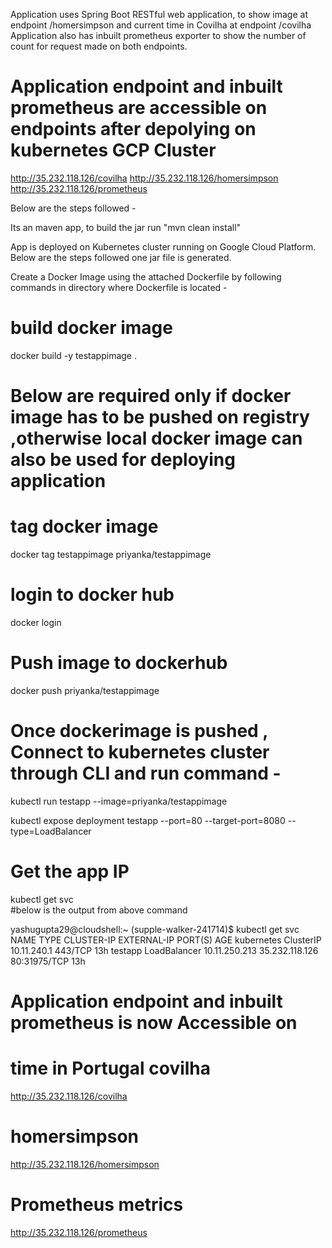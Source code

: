 Application uses Spring Boot RESTful web application, to show image at endpoint /homersimpson and current time in Covilha at endpoint /covilha
Application also has inbuilt prometheus exporter to show the number of count for request made on both endpoints.
# Application endpoint and inbuilt prometheus are accessible on endpoints after depolying on kubernetes GCP Cluster

http://35.232.118.126/covilha
http://35.232.118.126/homersimpson
http://35.232.118.126/prometheus


Below are the steps followed - 

Its an maven app, to build the jar run "mvn clean install"

App is deployed on Kubernetes cluster running on Google Cloud Platform. Below are the steps followed one jar file is generated.

Create a Docker Image using the attached Dockerfile by following commands in directory where Dockerfile is located - 

# build docker image
docker build -y testappimage .


# Below are required only if docker image has to be pushed on registry ,otherwise local docker image can also be used for deploying application
# tag docker image
docker tag testappimage priyanka/testappimage

# login to docker hub 
docker login 

# Push image to dockerhub
docker push priyanka/testappimage


# Once dockerimage is pushed , Connect to kubernetes cluster through CLI and run command - 

kubectl run testapp --image=priyanka/testappimage

kubectl expose deployment testapp --port=80 --target-port=8080 --type=LoadBalancer

# Get the app IP 
kubectl get svc  
#below is the output from above command

yashugupta29@cloudshell:~ (supple-walker-241714)$ kubectl get svc
NAME         TYPE           CLUSTER-IP      EXTERNAL-IP      PORT(S)        AGE
kubernetes   ClusterIP      10.11.240.1     <none>           443/TCP        13h
testapp      LoadBalancer   10.11.250.213   35.232.118.126   80:31975/TCP   13h

# Application endpoint and inbuilt prometheus is now Accessible on 

# time in Portugal covilha
http://35.232.118.126/covilha

# homersimpson
http://35.232.118.126/homersimpson

# Prometheus metrics
http://35.232.118.126/prometheus




